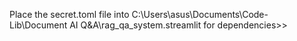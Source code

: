 Place the secret.toml file into C:\Users\asus\Documents\Code-Lib\Document AI Q&A\rag_qa_system\.streamlit for dependencies>>

